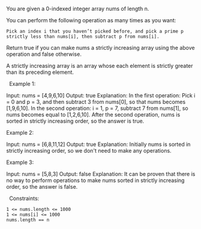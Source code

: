 You are given a 0-indexed integer array nums of length n.

You can perform the following operation as many times as you want:


	Pick an index i that you haven’t picked before, and pick a prime p strictly less than nums[i], then subtract p from nums[i].


Return true if you can make nums a strictly increasing array using the above operation and false otherwise.

A strictly increasing array is an array whose each element is strictly greater than its preceding element.

 
Example 1:

Input: nums = [4,9,6,10]
Output: true
Explanation: In the first operation: Pick i = 0 and p = 3, and then subtract 3 from nums[0], so that nums becomes [1,9,6,10].
In the second operation: i = 1, p = 7, subtract 7 from nums[1], so nums becomes equal to [1,2,6,10].
After the second operation, nums is sorted in strictly increasing order, so the answer is true.

Example 2:

Input: nums = [6,8,11,12]
Output: true
Explanation: Initially nums is sorted in strictly increasing order, so we don't need to make any operations.

Example 3:

Input: nums = [5,8,3]
Output: false
Explanation: It can be proven that there is no way to perform operations to make nums sorted in strictly increasing order, so the answer is false.

 
Constraints:


	1 <= nums.length <= 1000
	1 <= nums[i] <= 1000
	nums.length == n

